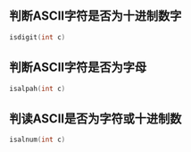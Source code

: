 ## 判断ASCII字符是否为十进制数字

```cpp
isdigit(int c)
```
## 判断ASCII字符是否为字母

```cpp
isalpah(int c)
```
## 判读ASCII是否为字符或十进制数

```cpp
isalnum(int c)
```
